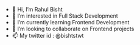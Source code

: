 - 👋 Hi, I’m Rahul Bisht
- 👀 I’m interested in Full Stack Development 
- 🌱 I’m currently learning Frontend Development
- 💞️ I’m looking to collaborate on Frontend projects
- 📫 My twitter id : @bishtstwt 

<!---
realrahulbisht/realrahulbisht is a ✨ special ✨ repository because its `README.md` (this file) appears on your GitHub profile.
You can click the Preview link to take a look at your changes.
--->

